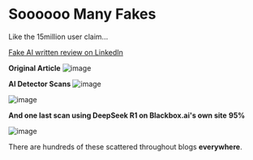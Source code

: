 # Soooooo Many Fakes

Like the 15million user claim...

[Fake AI written review on LinkedIn](https://www.linkedin.com/pulse/unveiling-untold-story-blackboxai-revolution-software-yaqoot-kashif-em75f/)

**Original Article**
![image](https://github.com/user-attachments/assets/79caddcd-05f2-4dc9-b748-755f1642fe5f)

**AI Detector Scans**
![image](https://github.com/user-attachments/assets/7d572bd6-b2ef-436e-8e09-7cc90da7a639)

![image](https://github.com/user-attachments/assets/ffcc0787-e3f2-4f2c-96a2-790754c6c964)

**And one last scan using DeepSeek R1 on Blackbox.ai's own site**    **95%**

![image](https://github.com/user-attachments/assets/904227b4-29c1-49fc-a597-5a956823b33c)

There are hundreds of these scattered throughout blogs **everywhere**.
